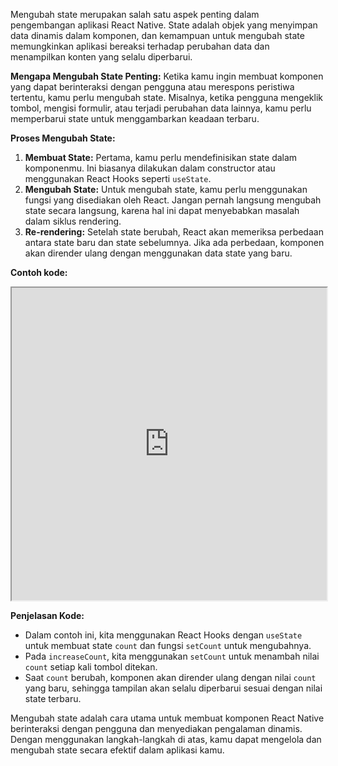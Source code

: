 Mengubah state merupakan salah satu aspek penting dalam pengembangan aplikasi React Native. State adalah objek yang menyimpan data dinamis dalam komponen, dan kemampuan untuk mengubah state memungkinkan aplikasi bereaksi terhadap perubahan data dan menampilkan konten yang selalu diperbarui.

**Mengapa Mengubah State Penting:** Ketika kamu ingin membuat komponen yang dapat berinteraksi dengan pengguna atau merespons peristiwa tertentu, kamu perlu mengubah state. Misalnya, ketika pengguna mengeklik tombol, mengisi formulir, atau terjadi perubahan data lainnya, kamu perlu memperbarui state untuk menggambarkan keadaan terbaru.

**Proses Mengubah State:**

1. **Membuat State:** Pertama, kamu perlu mendefinisikan state dalam komponenmu. Ini biasanya dilakukan dalam constructor atau menggunakan React Hooks seperti `useState`.
2. **Mengubah State:** Untuk mengubah state, kamu perlu menggunakan fungsi yang disediakan oleh React. Jangan pernah langsung mengubah state secara langsung, karena hal ini dapat menyebabkan masalah dalam siklus rendering.
3. **Re-rendering:** Setelah state berubah, React akan memeriksa perbedaan antara state baru dan state sebelumnya. Jika ada perbedaan, komponen akan dirender ulang dengan menggunakan data state yang baru.

**Contoh kode:**

<iframe src="https://snack.expo.dev/@doltons/setstate" height="500" width="100%"></iframe>

<!-- ```jsx
import React, { useState } from "react";
import { View, Text, Button, StyleSheet } from "react-native";

const StateExample = () => {
  const [count, setCount] = useState(0);

  const increaseCount = () => {
    setCount(count + 1);
  };

  return (
    <View>
      <Text>Hitungan: {count}</Text>
      <Button title="Tambah" onPress={increaseCount} />
    </View>
  );
};

export default StateExample;
``` -->

**Penjelasan Kode:**

- Dalam contoh ini, kita menggunakan React Hooks dengan `useState` untuk membuat state `count` dan fungsi `setCount` untuk mengubahnya.
- Pada `increaseCount`, kita menggunakan `setCount` untuk menambah nilai `count` setiap kali tombol ditekan.
- Saat `count` berubah, komponen akan dirender ulang dengan nilai `count` yang baru, sehingga tampilan akan selalu diperbarui sesuai dengan nilai state terbaru.

Mengubah state adalah cara utama untuk membuat komponen React Native berinteraksi dengan pengguna dan menyediakan pengalaman dinamis. Dengan menggunakan langkah-langkah di atas, kamu dapat mengelola dan mengubah state secara efektif dalam aplikasi kamu.
